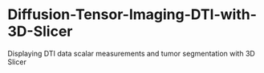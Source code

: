 # Diffusion-Tensor-Imaging-DTI-with-3D-Slicer
Displaying DTI data scalar measurements and tumor segmentation with 3D Slicer 
